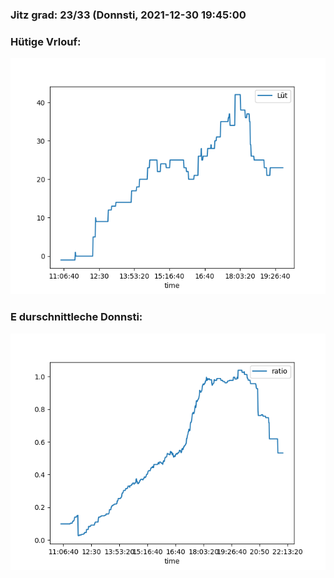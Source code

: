 ### Jitz grad: 23/33 (Donnsti, 2021-12-30 19:45:00

### Hütige Vrlouf:
![Graph](Today.png)

### E durschnittleche Donnsti:
![Graph](Donnsti.png)